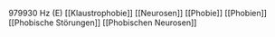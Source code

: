 979930 Hz (E)
[[Klaustrophobie]]
[[Neurosen]]
[[Phobie]]
[[Phobien]]
[[Phobische Störungen]]
[[Phobischen Neurosen]]